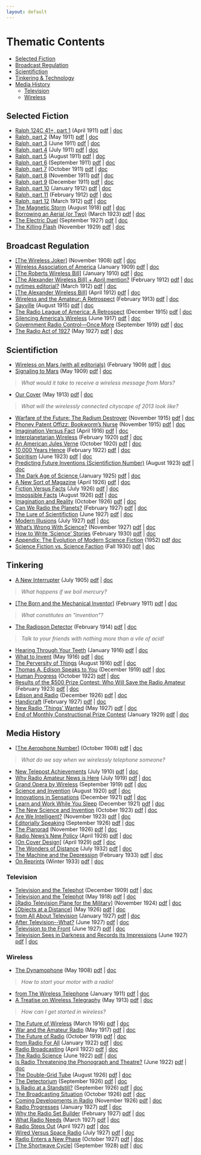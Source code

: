 ```yaml
---
layout: default
---
```


<!-- Order the TOC not by strict chronology, but smear it a bit so that the articles are sequenced in the most readable fashion.  The books should be a condensation, a lens on a particular episteme, a moment in history.  What if there's a thematically organized TOC for a book that runs chronologically?  And that's the only TOC?  What would the "user experience" of this book be? -->

<!-- The subject index can give a little one-sentence or phrase blurb on each article, almost reveling in the pulpy, gaudy, attention-grabbing tone -- but one that highlights key questions in media studies.-->

Thematic Contents
==================

- [Selected Fiction](#fiction)
- [Broadcast Regulation](#regulation)
- [Scientifiction](#sf)
- [Tinkering & Technology](#tinkering)
- [Media History](#media)
    - [Television](#television)
    - [Wireless](#wireless)

<a name="fiction"></a>Selected Fiction
---------------------------------------

- [Ralph 124C 41+, part 1](http://gernsback.wythoff.net/191104_ralph1.html) (April 1911) [pdf](https://github.com/gwijthoff/perversity_of_things/blob/master/typeset_drafts/191104_ralph1.pdf?raw=true) \| [doc](https://github.com/gwijthoff/perversity_of_things/blob/master/typeset_drafts/191104_ralph1.docx)
- [Ralph, part 2](http://gernsback.wythoff.net/191105_ralph2.html) (May 1911) [pdf](https://github.com/gwijthoff/perversity_of_things/blob/master/typeset_drafts/191105_ralph2.pdf?raw=true) \| [doc](https://github.com/gwijthoff/perversity_of_things/blob/master/typeset_drafts/191105_ralph2.docx)
- [Ralph, part 3](http://gernsback.wythoff.net/191106_ralph3.html) (June 1911) [pdf](https://github.com/gwijthoff/perversity_of_things/blob/master/typeset_drafts/191106_ralph3.pdf?raw=true) \| [doc](https://github.com/gwijthoff/perversity_of_things/blob/master/typeset_drafts/191106_ralph3.docx)
- [Ralph, part 4](http://gernsback.wythoff.net/191107_ralph4.html) (July 1911) [pdf](https://github.com/gwijthoff/perversity_of_things/blob/master/typeset_drafts/191107_ralph4.pdf?raw=true) \| [doc](https://github.com/gwijthoff/perversity_of_things/blob/master/typeset_drafts/191107_ralph4.docx)
- [Ralph, part 5](http://gernsback.wythoff.net/191108_ralph5.html) (August 1911) [pdf](https://github.com/gwijthoff/perversity_of_things/blob/master/typeset_drafts/191108_ralph5.pdf?raw=true) \| [doc](https://github.com/gwijthoff/perversity_of_things/blob/master/typeset_drafts/191108_ralph5.docx)
- [Ralph, part 6](http://gernsback.wythoff.net/191109_ralph6.html) (September 1911) [pdf](https://github.com/gwijthoff/perversity_of_things/blob/master/typeset_drafts/191109_ralph6.pdf?raw=true) \| [doc](https://github.com/gwijthoff/perversity_of_things/blob/master/typeset_drafts/191109_ralph6.docx)
- [Ralph, part 7](http://gernsback.wythoff.net/191110_ralph7.html) (October 1911) [pdf](https://github.com/gwijthoff/perversity_of_things/blob/master/typeset_drafts/191110_ralph7.pdf?raw=true) \| [doc](https://github.com/gwijthoff/perversity_of_things/blob/master/typeset_drafts/191110_ralph7.docx)
- [Ralph, part 8](http://gernsback.wythoff.net/191111_ralph8.html) (November 1911) [pdf](https://github.com/gwijthoff/perversity_of_things/blob/master/typeset_drafts/191111_ralph8.pdf?raw=true) \| [doc](https://github.com/gwijthoff/perversity_of_things/blob/master/typeset_drafts/191111_ralph8.docx)
- [Ralph, part 9](http://gernsback.wythoff.net/191112_ralph9.html) (December 1911) [pdf](https://github.com/gwijthoff/perversity_of_things/blob/master/typeset_drafts/191112_ralph9.pdf?raw=true) \| [doc](https://github.com/gwijthoff/perversity_of_things/blob/master/typeset_drafts/191112_ralph9.docx)
- [Ralph, part 10](http://gernsback.wythoff.net/191201_ralph10.html) (January 1912) [pdf](https://github.com/gwijthoff/perversity_of_things/blob/master/typeset_drafts/191201_ralph10.pdf?raw=true) \| [doc](https://github.com/gwijthoff/perversity_of_things/blob/master/typeset_drafts/191201_ralph10.docx)
- [Ralph, part 11](http://gernsback.wythoff.net/191202_ralph11.html) (February 1912) [pdf](https://github.com/gwijthoff/perversity_of_things/blob/master/typeset_drafts/191202_ralph11.pdf?raw=true) \| [doc](https://github.com/gwijthoff/perversity_of_things/blob/master/typeset_drafts/191202_ralph11.docx)
- [Ralph, part 12](http://gernsback.wythoff.net/191203_ralph12.html) (March 1912) [pdf](https://github.com/gwijthoff/perversity_of_things/blob/master/typeset_drafts/191203_ralph12.pdf?raw=true) \| [doc](https://github.com/gwijthoff/perversity_of_things/blob/master/typeset_drafts/191203_ralph12.docx)
- [The Magnetic Storm](http://gernsback.wythoff.net/191808_magnetic_storm.html) (August 1918) [pdf](https://github.com/gwijthoff/perversity_of_things/blob/master/typeset_drafts/191808_magnetic_storm.pdf?raw=true) \| [doc](https://github.com/gwijthoff/perversity_of_things/blob/master/typeset_drafts/191808_magnetic_storm.docx)
- [Borrowing an Aerial (or Two)](http://gernsback.wythoff.net/192303_borrowing_an_aerial.html) (March 1923) [pdf](https://github.com/gwijthoff/perversity_of_things/blob/master/typeset_drafts/192303_borrowing_an_aerial.pdf?raw=true) \| [doc](https://github.com/gwijthoff/perversity_of_things/blob/master/typeset_drafts/192303_borrowing_an_aerial.docx)
- [The Electric Duel](http://gernsback.wythoff.net/192709_electric_duel.html) (September 1927) [pdf](https://github.com/gwijthoff/perversity_of_things/blob/master/typeset_drafts/192709_electric_duel.pdf?raw=true) \| [doc](https://github.com/gwijthoff/perversity_of_things/blob/master/typeset_drafts/192709_electric_duel.docx)
- [The Killing Flash](http://gernsback.wythoff.net/192911_killing_flash.html) (November 1929) [pdf](https://github.com/gwijthoff/perversity_of_things/blob/master/typeset_drafts/192911_killing_flash.pdf?raw=true) \| [doc](https://github.com/gwijthoff/perversity_of_things/blob/master/typeset_drafts/192911_killing_flash.docx)

<a name="regulation"></a>Broadcast Regulation
----------------------------------------------

- [\[The Wireless Joker\]](http://gernsback.wythoff.net/190811_the_wireless_joker.html) (November 1908) [pdf](https://github.com/gwijthoff/perversity_of_things/blob/master/typeset_drafts/190811_the_wireless_joker.pdf?raw=true) \| [doc](https://github.com/gwijthoff/perversity_of_things/blob/master/typeset_drafts/190811_the_wireless_joker.docx)
- [Wireless Association of America](http://gernsback.wythoff.net/190901_wireless_association.html) (January 1909) [pdf](https://github.com/gwijthoff/perversity_of_things/blob/master/typeset_drafts/190901_wireless_association.pdf?raw=true) \| [doc](https://github.com/gwijthoff/perversity_of_things/blob/master/typeset_drafts/190901_wireless_association.docx)
- [\[The Roberts Wireless Bill\]](http://gernsback.wythoff.net/191001_roberts_wireless_bill.html) (January 1910) [pdf](https://github.com/gwijthoff/perversity_of_things/blob/master/typeset_drafts/191001_roberts_wireless_bill.pdf?raw=true) \| [doc](https://github.com/gwijthoff/perversity_of_things/blob/master/typeset_drafts/191001_roberts_wireless_bill.docx)
- [\[The Alexander Wireless Bill\] + April mention?](http://gernsback.wythoff.net/191202_alexander_wireless_bill.html) (February 1912) [pdf](https://github.com/gwijthoff/perversity_of_things/blob/master/typeset_drafts/191202_alexander_wireless_bill.pdf?raw=true) \| [doc](https://github.com/gwijthoff/perversity_of_things/blob/master/typeset_drafts/191202_alexander_wireless_bill.docx)
- [nytimes editorial?](http://gernsback.wythoff.net/191203_nytimes_editorial.html) (March 1912) [pdf](https://github.com/gwijthoff/perversity_of_things/blob/master/typeset_drafts/191203_nytimes_editorial.pdf?raw=true) \| [doc](https://github.com/gwijthoff/perversity_of_things/blob/master/typeset_drafts/191203_nytimes_editorial.docx)
- [\[The Alexander Wireless Bill\]](http://gernsback.wythoff.net/191204_alexander_wireless_bill.html) (April 1912) [pdf](https://github.com/gwijthoff/perversity_of_things/blob/master/typeset_drafts/191204_alexander_wireless_bill.pdf?raw=true) \| [doc](https://github.com/gwijthoff/perversity_of_things/blob/master/typeset_drafts/191204_alexander_wireless_bill.docx)
- [Wireless and the Amateur: A Retrospect](http://gernsback.wythoff.net/191302_wireless_and_the_amateur.html) (February 1913) [pdf](https://github.com/gwijthoff/perversity_of_things/blob/master/typeset_drafts/191302_wireless_and_the_amateur.pdf?raw=true) \| [doc](https://github.com/gwijthoff/perversity_of_things/blob/master/typeset_drafts/191302_wireless_and_the_amateur.docx)
- [Sayville](http://gernsback.wythoff.net/191508_sayville.html) (August 1915) [pdf](https://github.com/gwijthoff/perversity_of_things/blob/master/typeset_drafts/191508_sayville.pdf?raw=true) \| [doc](https://github.com/gwijthoff/perversity_of_things/blob/master/typeset_drafts/191508_sayville.docx)
- [The Radio League of America: A Retrospect](http://gernsback.wythoff.net/191512_radio_league_of_america.html) (December 1915) [pdf](https://github.com/gwijthoff/perversity_of_things/blob/master/typeset_drafts/191512_radio_league_of_america.pdf?raw=true) \| [doc](https://github.com/gwijthoff/perversity_of_things/blob/master/typeset_drafts/191512_radio_league_of_america.docx)
- [Silencing America’s Wireless](http://gernsback.wythoff.net/191706_silencing_americas_wireless.html) (June 1917) [pdf](https://github.com/gwijthoff/perversity_of_things/blob/master/typeset_drafts/191706_silencing_americas_wireless.pdf?raw=true) \| [doc](https://github.com/gwijthoff/perversity_of_things/blob/master/typeset_drafts/191706_silencing_americas_wireless.docx)
- [Government Radio Control—Once More](http://gernsback.wythoff.net/191909_government_radio_control.html) (September 1919) [pdf](https://github.com/gwijthoff/perversity_of_things/blob/master/typeset_drafts/191909_government_radio_control.pdf?raw=true) \| [doc](https://github.com/gwijthoff/perversity_of_things/blob/master/typeset_drafts/191909_government_radio_control.docx)
- [The Radio Act of 1927](http://gernsback.wythoff.net/192705_radio_act_1927.html) (May 1927) [pdf](https://github.com/gwijthoff/perversity_of_things/blob/master/typeset_drafts/192705_radio_act_1927.pdf?raw=true) \| [doc](https://github.com/gwijthoff/perversity_of_things/blob/master/typeset_drafts/192705_radio_act_1927.docx)

<a name="sf"></a>Scientifiction
--------------------------------

- [Wireless on Mars (with all editorials)](http://gernsback.wythoff.net/190902_editorials.html) (February 1909) [pdf](https://github.com/gwijthoff/perversity_of_things/blob/master/typeset_drafts/190902_editorials.pdf?raw=true) \| [doc](https://github.com/gwijthoff/perversity_of_things/blob/master/typeset_drafts/190902_editorials.docx)
- [Signaling to Mars](http://gernsback.wythoff.net/190905_signaling_to_mars.html) (May 1909) [pdf](https://github.com/gwijthoff/perversity_of_things/blob/master/typeset_drafts/190905_signaling_to_mars.pdf?raw=true) \| [doc](https://github.com/gwijthoff/perversity_of_things/blob/master/typeset_drafts/190905_signaling_to_mars.docx)

> *What would it take to receive a wireless message from Mars?*

- [Our Cover](http://gernsback.wythoff.net/191305_our_cover.html) (May 1913) [pdf](https://github.com/gwijthoff/perversity_of_things/blob/master/typeset_drafts/191305_our_cover.pdf?raw=true) \| [doc](https://github.com/gwijthoff/perversity_of_things/blob/master/typeset_drafts/191305_our_cover.docx)

> *What will the wirelessly connected cityscape of 2013 look like?*

- [Warfare of the Future: The Radium Destroyer](http://gernsback.wythoff.net/191511_warfare_of_future.html) (November 1915) [pdf](https://github.com/gwijthoff/perversity_of_things/blob/master/typeset_drafts/191511_warfare_of_future.pdf?raw=true) \| [doc](https://github.com/gwijthoff/perversity_of_things/blob/master/typeset_drafts/191511_warfare_of_future.docx)
- [Phoney Patent Offizz: Bookworm’s Nurse](http://gernsback.wythoff.net/191511_bookworm.html) (November 1915) [pdf](https://github.com/gwijthoff/perversity_of_things/blob/master/typeset_drafts/191511_bookworm.pdf?raw=true) \| [doc](https://github.com/gwijthoff/perversity_of_things/blob/master/typeset_drafts/191511_bookworm.docx)
- [Imagination Versus Fact](http://gernsback.wythoff.net/191604_imagination_versus_facts.html) (April 1916) [pdf](https://github.com/gwijthoff/perversity_of_things/blob/master/typeset_drafts/191604_imagination_versus_facts.pdf?raw=true) \| [doc](https://github.com/gwijthoff/perversity_of_things/blob/master/typeset_drafts/191604_imagination_versus_facts.docx)
- [Interplanetarian Wireless](http://gernsback.wythoff.net/192002_interplanetarian_wireless.html) (February 1920) [pdf](https://github.com/gwijthoff/perversity_of_things/blob/master/typeset_drafts/192002_interplanetarian_wireless.pdf?raw=true) \| [doc](https://github.com/gwijthoff/perversity_of_things/blob/master/typeset_drafts/192002_interplanetarian_wireless.docx)
- [An American Jules Verne](http://gernsback.wythoff.net/192010_an_american_jules_verne.html) (October 1920) [pdf](https://github.com/gwijthoff/perversity_of_things/blob/master/typeset_drafts/192010_an_american_jules_verne.pdf?raw=true) \| [doc](https://github.com/gwijthoff/perversity_of_things/blob/master/typeset_drafts/192010_an_american_jules_verne.docx)
- [10,000 Years Hence](http://gernsback.wythoff.net/192202_10k_years_hence.html) (February 1922) [pdf](https://github.com/gwijthoff/perversity_of_things/blob/master/typeset_drafts/192202_10k_years_hence.pdf?raw=true) \| [doc](https://github.com/gwijthoff/perversity_of_things/blob/master/typeset_drafts/192202_10k_years_hence.docx)
- [Spiritism](http://gernsback.wythoff.net/192306_spiritism.html) (June 1923) [pdf](https://github.com/gwijthoff/perversity_of_things/blob/master/typeset_drafts/192306_spiritism.pdf?raw=true) \| [doc](https://github.com/gwijthoff/perversity_of_things/blob/master/typeset_drafts/192306_spiritism.docx)
- [Predicting Future Inventions \(Scientifiction Number\)](http://gernsback.wythoff.net/192308_predicting_future_inventions.html) (August 1923) [pdf](https://github.com/gwijthoff/perversity_of_things/blob/master/typeset_drafts/192308_predicting_future_inventions.pdf?raw=true) \| [doc](https://github.com/gwijthoff/perversity_of_things/blob/master/typeset_drafts/192308_predicting_future_inventions.docx)
- [The Dark Age of Science ](http://gernsback.wythoff.net/192501_dark_age_of_science.html) (January 1925) [pdf](https://github.com/gwijthoff/perversity_of_things/blob/master/typeset_drafts/192501_dark_age_of_science.pdf?raw=true) \| [doc](https://github.com/gwijthoff/perversity_of_things/blob/master/typeset_drafts/192501_dark_age_of_science.docx)
- [A New Sort of Magazine](http://gernsback.wythoff.net/192604_a_new_sort_of_magazine.html) (April 1926) [pdf](https://github.com/gwijthoff/perversity_of_things/blob/master/typeset_drafts/192604_a_new_sort_of_magazine.pdf?raw=true) \| [doc](https://github.com/gwijthoff/perversity_of_things/blob/master/typeset_drafts/192604_a_new_sort_of_magazine.docx)
- [Fiction Versus Facts](http://gernsback.wythoff.net/192607_fiction_versus_facts.html) (July 1926) [pdf](https://github.com/gwijthoff/perversity_of_things/blob/master/typeset_drafts/192607_fiction_versus_facts.pdf?raw=true) \| [doc](https://github.com/gwijthoff/perversity_of_things/blob/master/typeset_drafts/192607_fiction_versus_facts.docx)
- [Impossible Facts](http://gernsback.wythoff.net/192608_impossible_facts.html) (August 1926) [pdf](https://github.com/gwijthoff/perversity_of_things/blob/master/typeset_drafts/192608_impossible_facts.pdf?raw=true) \| [doc](https://github.com/gwijthoff/perversity_of_things/blob/master/typeset_drafts/192608_impossible_facts.docx)
- [Imagination and Reality](http://gernsback.wythoff.net/192610_imagination_and_reality.html) (October 1926) [pdf](https://github.com/gwijthoff/perversity_of_things/blob/master/typeset_drafts/192610_imagination_and_reality.pdf?raw=true) \| [doc](https://github.com/gwijthoff/perversity_of_things/blob/master/typeset_drafts/192610_imagination_and_reality.docx)
- [Can We Radio the Planets?](http://gernsback.wythoff.net/192702_can_we_radio_planets.html) (February 1927) [pdf](https://github.com/gwijthoff/perversity_of_things/blob/master/typeset_drafts/192702_can_we_radio_planets.pdf?raw=true) \| [doc](https://github.com/gwijthoff/perversity_of_things/blob/master/typeset_drafts/192702_can_we_radio_planets.docx)
- [The Lure of Scientifiction](http://gernsback.wythoff.net/192706_lure_of_scientifiction.html) (June 1927) [pdf](https://github.com/gwijthoff/perversity_of_things/blob/master/typeset_drafts/192706_lure_of_scientifiction.pdf?raw=true) \| [doc](https://github.com/gwijthoff/perversity_of_things/blob/master/typeset_drafts/192706_lure_of_scientifiction.docx)
- [Modern Illusions](http://gernsback.wythoff.net/192707_modern_illusions.html) (July 1927) [pdf](https://github.com/gwijthoff/perversity_of_things/blob/master/typeset_drafts/192707_modern_illusions.pdf?raw=true) \| [doc](https://github.com/gwijthoff/perversity_of_things/blob/master/typeset_drafts/192707_modern_illusions.docx)
- [What’s Wrong With Science?](http://gernsback.wythoff.net/192711_whats_wrong_with_science.html) (November 1927) [pdf](https://github.com/gwijthoff/perversity_of_things/blob/master/typeset_drafts/192711_whats_wrong_with_science.pdf?raw=true) \| [doc](https://github.com/gwijthoff/perversity_of_things/blob/master/typeset_drafts/192711_whats_wrong_with_science.docx)
- [How to Write ‘Science’ Stories](http://gernsback.wythoff.net/193002_how_to_write_science_stories.html) (February 1930) [pdf](https://github.com/gwijthoff/perversity_of_things/blob/master/typeset_drafts/193002_how_to_write_science_stories.pdf?raw=true) \| [doc](https://github.com/gwijthoff/perversity_of_things/blob/master/typeset_drafts/193002_how_to_write_science_stories.docx)
- [Appendix: The Evolution of Modern Science Fiction](http://gernsback.wythoff.net/195200_evolution_of_modern_sf.html) (1952) [pdf](https://github.com/gwijthoff/perversity_of_things/blob/master/typeset_drafts/195200_evolution_of_modern_sf.docx) [doc](https://github.com/gwijthoff/perversity_of_things/blob/master/typeset_drafts/195200_evolution_of_modern_sf.docx)
- [Science Fiction vs. Science Faction](http://gernsback.wythoff.net/193009_science_fiction_science_faction.html) (Fall 1930) [pdf](https://github.com/gwijthoff/perversity_of_things/blob/master/typeset_drafts/193009_science_fiction_science_faction.pdf?raw=true) \| [doc](https://github.com/gwijthoff/perversity_of_things/blob/master/typeset_drafts/193009_science_fiction_science_faction.docx)

<a name="tinkering"></a>Tinkering
----------------------------------

- [A New Interrupter](http://gernsback.wythoff.net/190507_a_new_interrupter.html) (July 1905) [pdf](https://github.com/gwijthoff/perversity_of_things/blob/master/typeset_drafts/190507_a_new_interrupter.pdf?raw=true) \| [doc](https://github.com/gwijthoff/perversity_of_things/blob/master/typeset_drafts/190507_a_new_interrupter.docx)

> *What happens if we boil mercury?*

- [\[The Born and the Mechanical Inventor\]](http://gernsback.wythoff.net/191102_born_and_mechanical_inventor.html) (February 1911) [pdf](https://github.com/gwijthoff/perversity_of_things/blob/master/typeset_drafts/191102_born_and_mechanical_inventor.pdf?raw=true) \| [doc](https://github.com/gwijthoff/perversity_of_things/blob/master/typeset_drafts/191102_born_and_mechanical_inventor.docx)

> *What constitutes an "invention"?*

- [The Radioson Detector](http://gernsback.wythoff.net/191402_radioson_detector.html) (February 1914) [pdf](https://github.com/gwijthoff/perversity_of_things/blob/master/typeset_drafts/191402_radioson_detector.pdf?raw=true) \| [doc](https://github.com/gwijthoff/perversity_of_things/blob/master/typeset_drafts/191402_radioson_detector.docx)

> *Talk to your friends with nothing more than a vile of acid!*

- [Hearing Through Your Teeth](http://gernsback.wythoff.net/191601_hearing_through_teeth.html) (January 1916) [pdf](https://github.com/gwijthoff/perversity_of_things/blob/master/typeset_drafts/191601_hearing_through_teeth.pdf?raw=true) \| [doc](https://github.com/gwijthoff/perversity_of_things/blob/master/typeset_drafts/191601_hearing_through_teeth.docx)
- [What to Invent](http://gernsback.wythoff.net/191605_what_to_invent.html) (May 1916) [pdf](https://github.com/gwijthoff/perversity_of_things/blob/master/typeset_drafts/191605_what_to_invent.pdf?raw=true) \| [doc](https://github.com/gwijthoff/perversity_of_things/blob/master/typeset_drafts/191605_what_to_invent.docx)
- [The Perversity of Things](http://gernsback.wythoff.net/191608_the_perversity_of_things.html) (August 1916) [pdf](https://github.com/gwijthoff/perversity_of_things/blob/master/typeset_drafts/191608_the_perversity_of_things.pdf?raw=true) \| [doc](https://github.com/gwijthoff/perversity_of_things/blob/master/typeset_drafts/191608_the_perversity_of_things.docx)
- [Thomas A. Edison Speaks to You](http://gernsback.wythoff.net/191912_edison_speaks.html) (December 1919) [pdf](https://github.com/gwijthoff/perversity_of_things/blob/master/typeset_drafts/191912_edison_speaks.pdf?raw=true) \| [doc](https://github.com/gwijthoff/perversity_of_things/blob/master/typeset_drafts/191912_edison_speaks.docx)
- [Human Progress](http://gernsback.wythoff.net/192210_human_progress.html) (October 1922) [pdf](https://github.com/gwijthoff/perversity_of_things/blob/master/typeset_drafts/192210_human_progress.pdf?raw=true) \| [doc](https://github.com/gwijthoff/perversity_of_things/blob/master/typeset_drafts/192210_human_progress.docx)
- [Results of the $500 Prize Contest: Who Will Save the Radio Amateur](http://gernsback.wythoff.net/1923_who_will_save_amateur.html) (February 1923) [pdf](https://github.com/gwijthoff/perversity_of_things/blob/master/typeset_drafts/1923_who_will_save_amateur.pdf?raw=true) \| [doc](https://github.com/gwijthoff/perversity_of_things/blob/master/typeset_drafts/1923_who_will_save_amateur.docx)
- [Edison and Radio](http://gernsback.wythoff.net/192612_edison_and_radio.html) (December 1926) [pdf](https://github.com/gwijthoff/perversity_of_things/blob/master/typeset_drafts/192612_edison_and_radio.pdf?raw=true) \| [doc](https://github.com/gwijthoff/perversity_of_things/blob/master/typeset_drafts/192612_edison_and_radio.docx)
- [Handicraft](http://gernsback.wythoff.net/192702_handicraft.html) (February 1927) [pdf](https://github.com/gwijthoff/perversity_of_things/blob/master/typeset_drafts/192702_handicraft.pdf?raw=true) \| [doc](https://github.com/gwijthoff/perversity_of_things/blob/master/typeset_drafts/192702_handicraft.docx)
- [New Radio ‘Things’ Wanted](http://gernsback.wythoff.net/192705_new_radio_things.html) (May 1927) [pdf](https://github.com/gwijthoff/perversity_of_things/blob/master/typeset_drafts/192705_new_radio_things.pdf?raw=true) \| [doc](https://github.com/gwijthoff/perversity_of_things/blob/master/typeset_drafts/192705_new_radio_things.docx)
- [End of Monthly Constructional Prize Contest](http://gernsback.wythoff.net/192901_end_monthly_contest.html) (January 1929) [pdf](https://github.com/gwijthoff/perversity_of_things/blob/master/typeset_drafts/192901_end_monthly_contest.pdf?raw=true) \| [doc](https://github.com/gwijthoff/perversity_of_things/blob/master/typeset_drafts/192901_end_monthly_contest.docx)

<a name="media"></a>Media History
----------------------------------

- [\[The Aerophone Number\]](http://gernsback.wythoff.net/190810_the_aerophone_number.html) (October 1908) [pdf](https://github.com/gwijthoff/perversity_of_things/blob/master/typeset_drafts/190810_the_aerophone_number.pdf?raw=true) \| [doc](https://github.com/gwijthoff/perversity_of_things/blob/master/typeset_drafts/190810_the_aerophone_number.docx)

> *What do we say when we wirelessly telephone someone?*

- [New Telepost Achievements](http://gernsback.wythoff.net/191007_new_telepost_achievements.html) (July 1910) [pdf](https://github.com/gwijthoff/perversity_of_things/blob/master/typeset_drafts/191007_new_telepost_achievements.pdf?raw=true) \| [doc](https://github.com/gwijthoff/perversity_of_things/blob/master/typeset_drafts/191007_new_telepost_achievements.docx)
- [Why Radio Amateur News is Here](http://gernsback.wythoff.net/191907_why_radio_news.html) (July 1919) [pdf](https://github.com/gwijthoff/perversity_of_things/blob/master/typeset_drafts/191907_why_radio_news.pdf?raw=true) \| [doc](https://github.com/gwijthoff/perversity_of_things/blob/master/typeset_drafts/191907_why_radio_news.docx)
- [Grand Opera by Wireless](http://gernsback.wythoff.net/191909_opera_by_wireless.html) (September 1919) [pdf](https://github.com/gwijthoff/perversity_of_things/blob/master/typeset_drafts/191909_opera_by_wireless.pdf?raw=true) \| [doc](https://github.com/gwijthoff/perversity_of_things/blob/master/typeset_drafts/191909_opera_by_wireless.docx)
- [Science and Invention](http://gernsback.wythoff.net/192008_science_and_invention.html) (August 1920) [pdf](https://github.com/gwijthoff/perversity_of_things/blob/master/typeset_drafts/192008_science_and_invention.pdf?raw=true) \| [doc](https://github.com/gwijthoff/perversity_of_things/blob/master/typeset_drafts/192008_science_and_invention.docx)
- [Innovations in Sensations](http://gernsback.wythoff.net/192112_innovations_in_sensations.html) (December 1921) [pdf](https://github.com/gwijthoff/perversity_of_things/blob/master/typeset_drafts/192112_innovations_in_sensations.pdf?raw=true) \| [doc](https://github.com/gwijthoff/perversity_of_things/blob/master/typeset_drafts/192112_innovations_in_sensations.docx)
- [Learn and Work While You Sleep](http://gernsback.wythoff.net/192112_learn_while_you_sleep.html) (December 1921) [pdf](https://github.com/gwijthoff/perversity_of_things/blob/master/typeset_drafts/192112_learn_while_you_sleep.pdf?raw=true) \| [doc](https://github.com/gwijthoff/perversity_of_things/blob/master/typeset_drafts/192112_learn_while_you_sleep.docx)
- [The New Science and Invention](http://gernsback.wythoff.net/192310_new_si.html) (October 1923) [pdf](https://github.com/gwijthoff/perversity_of_things/blob/master/typeset_drafts/192310_new_si.pdf?raw=true) \| [doc](https://github.com/gwijthoff/perversity_of_things/blob/master/typeset_drafts/192310_new_si.docx)
- [Are We Intelligent?](http://gernsback.wythoff.net/192311_are_we_intelligent.html) (November 1923) [pdf](https://github.com/gwijthoff/perversity_of_things/blob/master/typeset_drafts/192311_are_we_intelligent.pdf?raw=true) \| [doc](https://github.com/gwijthoff/perversity_of_things/blob/master/typeset_drafts/192311_are_we_intelligent.docx)
- [Editorially Speaking](http://gernsback.wythoff.net/192609_editorially_speaking.html) (September 1926) [pdf](https://github.com/gwijthoff/perversity_of_things/blob/master/typeset_drafts/192609_editorially_speaking.pdf?raw=true) \| [doc](https://github.com/gwijthoff/perversity_of_things/blob/master/typeset_drafts/192609_editorially_speaking.docx)
- [The Pianorad](http://gernsback.wythoff.net/192611_the_pianorad.html) (November 1926) [pdf](https://github.com/gwijthoff/perversity_of_things/blob/master/typeset_drafts/192611_the_pianorad.pdf?raw=true) \| [doc](https://github.com/gwijthoff/perversity_of_things/blob/master/typeset_drafts/192611_the_pianorad.docx)
- [Radio News’s New Policy](http://gernsback.wythoff.net/192804_radio_news_new_policy.html) (April 1928) [pdf](https://github.com/gwijthoff/perversity_of_things/blob/master/typeset_drafts/192804_radio_news_new_policy.pdf?raw=true) \| [doc](https://github.com/gwijthoff/perversity_of_things/blob/master/typeset_drafts/192804_radio_news_new_policy.docx)
- [\[On Cover Design\]](http://gernsback.wythoff.net/192904_on_cover_design.html) (April 1929) [pdf](https://github.com/gwijthoff/perversity_of_things/blob/master/typeset_drafts/192904_on_cover_design.pdf?raw=true) \| [doc](https://github.com/gwijthoff/perversity_of_things/blob/master/typeset_drafts/192904_on_cover_design.docx)
- [The Wonders of Distance](http://gernsback.wythoff.net/193207_wonders_of_distance.html) (July 1932) [pdf](https://github.com/gwijthoff/perversity_of_things/blob/master/typeset_drafts/193207_wonders_of_distance.pdf?raw=true) \| [doc](https://github.com/gwijthoff/perversity_of_things/blob/master/typeset_drafts/193207_wonders_of_distance.docx)
- [The Machine and the Depression](http://gernsback.wythoff.net/193302_machine_and_the_depression.html) (February 1933) [pdf](https://github.com/gwijthoff/perversity_of_things/blob/master/typeset_drafts/193302_machine_and_the_depression.pdf?raw=true) \| [doc](https://github.com/gwijthoff/perversity_of_things/blob/master/typeset_drafts/193302_machine_and_the_depression.docx)
- [On Reprints](http://gernsback.wythoff.net/193312_on_reprints.html) (Winter 1933) [pdf](https://github.com/gwijthoff/perversity_of_things/blob/master/typeset_drafts/193312_on_reprints.pdf?raw=true) \| [doc](https://github.com/gwijthoff/perversity_of_things/blob/master/typeset_drafts/193312_on_reprints.docx)

### <a name="television"></a>Television

- [Television and the Telephot](http://gernsback.wythoff.net/190912_television_and_the_telephot.html) (December 1909) [pdf](https://github.com/gwijthoff/perversity_of_things/blob/master/typeset_drafts/190912_television_and_the_telephot.pdf?raw=true) \| [doc](https://github.com/gwijthoff/perversity_of_things/blob/master/typeset_drafts/190912_television_and_the_telephot.docx)
- [Television and the Telephot](http://gernsback.wythoff.net/191805_television_and_telephot.html) (May 1918) [pdf](https://github.com/gwijthoff/perversity_of_things/blob/master/typeset_drafts/191805_television_and_telephot.pdf?raw=true) \| [doc](https://github.com/gwijthoff/perversity_of_things/blob/master/typeset_drafts/191805_television_and_telephot.docx)
- [\[Radio Television Plane for the Military\]](http://gernsback.wythoff.net/192411_radio_tv_plane.html) (November 1924) [pdf](https://github.com/gwijthoff/perversity_of_things/blob/master/typeset_drafts/192411_radio_tv_plane.pdf?raw=true) \| [doc](https://github.com/gwijthoff/perversity_of_things/blob/master/typeset_drafts/192411_radio_tv_plane.docx)
- [\[Objects at a Distance\]](http://gernsback.wythoff.net/192605_objects_at_a_distance.html) (May 1926) [pdf](https://github.com/gwijthoff/perversity_of_things/blob/master/typeset_drafts/192605_objects_at_a_distance.pdf?raw=true) \| [doc](https://github.com/gwijthoff/perversity_of_things/blob/master/typeset_drafts/192605_objects_at_a_distance.docx)
- [from All About Television](http://gernsback.wythoff.net/192700_all_about_television.html) (January 1927) [pdf](https://github.com/gwijthoff/perversity_of_things/blob/master/typeset_drafts/192700_all_about_television.pdf?raw=true) \| [doc](https://github.com/gwijthoff/perversity_of_things/blob/master/typeset_drafts/192700_all_about_television.docx)
- [After Television--What?](http://gernsback.wythoff.net/192706_after_television_what.html) (June 1927) [pdf](https://github.com/gwijthoff/perversity_of_things/blob/master/typeset_drafts/192706_after_television_what.pdf?raw=true) \| [doc](https://github.com/gwijthoff/perversity_of_things/blob/master/typeset_drafts/192706_after_television_what.docx)
- [Television to the Front](http://gernsback.wythoff.net/192706_television_to_the_front.html) (June 1927) [pdf](https://github.com/gwijthoff/perversity_of_things/blob/master/typeset_drafts/192706_television_to_the_front.pdf?raw=true) \| [doc](https://github.com/gwijthoff/perversity_of_things/blob/master/typeset_drafts/192706_television_to_the_front.docx)
- [Television Sees in Darkness and Records Its Impressions](http://gernsback.wythoff.net/192706_television_sees_in_darkness.html) (June 1927) [pdf](https://github.com/gwijthoff/perversity_of_things/blob/master/typeset_drafts/192706_television_sees_in_darkness.pdf?raw=true) \| [doc](https://github.com/gwijthoff/perversity_of_things/blob/master/typeset_drafts/192706_television_sees_in_darkness.docx)

### <a name="wireless"></a>Wireless

- [The Dynamophone](http://gernsback.wythoff.net/190805_the_dynamophone.html) (May 1908) [pdf](https://github.com/gwijthoff/perversity_of_things/blob/master/typeset_drafts/190805_the_dynamophone.pdf?raw=true) \| [doc](https://github.com/gwijthoff/perversity_of_things/blob/master/typeset_drafts/190805_the_dynamophone.docx)

> *How to start your motor with a radio!*

- [from The Wireless Telephone](http://gernsback.wythoff.net/191100_the_wireless_telephone.html) (January 1911) [pdf](https://github.com/gwijthoff/perversity_of_things/blob/master/typeset_drafts/191100_the_wireless_telephone.pdf?raw=true) \| [doc](https://github.com/gwijthoff/perversity_of_things/blob/master/typeset_drafts/191100_the_wireless_telephone.docx)
- [A Treatise on Wireless Telegraphy](http://gernsback.wythoff.net/191305_a_treatise_on_wireless.html) (May 1913) [pdf](https://github.com/gwijthoff/perversity_of_things/blob/master/typeset_drafts/191305_a_treatise_on_wireless.pdf?raw=true) \| [doc](https://github.com/gwijthoff/perversity_of_things/blob/master/typeset_drafts/191305_a_treatise_on_wireless.docx)

> *How can I get started in wireless?*

- [The Future of Wireless](http://gernsback.wythoff.net/191603_future_of_wireless.html) (March 1916) [pdf](https://github.com/gwijthoff/perversity_of_things/blob/master/typeset_drafts/191603_future_of_wireless.pdf?raw=true) \| [doc](https://github.com/gwijthoff/perversity_of_things/blob/master/typeset_drafts/191603_future_of_wireless.docx)
- [War and the Amateur Radio](http://gernsback.wythoff.net/191705_war_and_the_radio_amateur.html) (May 1917) [pdf](https://github.com/gwijthoff/perversity_of_things/blob/master/typeset_drafts/191705_war_and_the_radio_amateur.pdf?raw=true) \| [doc](https://github.com/gwijthoff/perversity_of_things/blob/master/typeset_drafts/191705_war_and_the_radio_amateur.docx)
- [The Future of Radio](http://gernsback.wythoff.net/191910_future_of_radio.html) (October 1919) [pdf](https://github.com/gwijthoff/perversity_of_things/blob/master/typeset_drafts/191910_future_of_radio.pdf?raw=true) \| [doc](https://github.com/gwijthoff/perversity_of_things/blob/master/typeset_drafts/191910_future_of_radio.docx)
- [from Radio For All](http://gernsback.wythoff.net/192200_radio_for_all.html) (January 1922) [pdf](https://github.com/gwijthoff/perversity_of_things/blob/master/typeset_drafts/192200_radio_for_all.pdf?raw=true) \| [doc](https://github.com/gwijthoff/perversity_of_things/blob/master/typeset_drafts/192200_radio_for_all.docx)
- [Radio Broadcasting](http://gernsback.wythoff.net/192204_radio_broadcasting.html) (April 1922) [pdf](https://github.com/gwijthoff/perversity_of_things/blob/master/typeset_drafts/192204_radio_broadcasting.pdf?raw=true) \| [doc](https://github.com/gwijthoff/perversity_of_things/blob/master/typeset_drafts/192204_radio_broadcasting.docx)
- [The Radio Science](http://gernsback.wythoff.net/192206_the_radio_science.html) (June 1922) [pdf](https://github.com/gwijthoff/perversity_of_things/blob/master/typeset_drafts/192206_the_radio_science.pdf?raw=true) \| [doc](https://github.com/gwijthoff/perversity_of_things/blob/master/typeset_drafts/192206_the_radio_science.docx)
- [Is Radio Threatening the Phonograph and Theatre?](http://gernsback.wythoff.net/192206_is_radio_threatening.html) (June 1922) [pdf](https://github.com/gwijthoff/perversity_of_things/blob/master/typeset_drafts/192206_is_radio_threatening.pdf?raw=true) \| [doc](https://github.com/gwijthoff/perversity_of_things/blob/master/typeset_drafts/192206_is_radio_threatening.docx)
- [The Double-Grid Tube](http://gernsback.wythoff.net/192608_double_grid_tube.html) (August 1926) [pdf](https://github.com/gwijthoff/perversity_of_things/blob/master/typeset_drafts/192608_double_grid_tube.pdf?raw=true) \| [doc](https://github.com/gwijthoff/perversity_of_things/blob/master/typeset_drafts/192608_double_grid_tube.docx)
- [The Detectorium](http://gernsback.wythoff.net/192609_the_detectorium.html) (September 1926) [pdf](https://github.com/gwijthoff/perversity_of_things/blob/master/typeset_drafts/192609_the_detectorium.pdf?raw=true) \| [doc](https://github.com/gwijthoff/perversity_of_things/blob/master/typeset_drafts/192609_the_detectorium.docx)
- [Is Radio at a Standstill?](http://gernsback.wythoff.net/192609_is_radio_standstill.html) (September 1926) [pdf](https://github.com/gwijthoff/perversity_of_things/blob/master/typeset_drafts/192609_is_radio_standstill.pdf?raw=true) \| [doc](https://github.com/gwijthoff/perversity_of_things/blob/master/typeset_drafts/192609_is_radio_standstill.docx)
- [The Broadcasting Situation](http://gernsback.wythoff.net/192610_broadcasting_situation.html) (October 1926) [pdf](https://github.com/gwijthoff/perversity_of_things/blob/master/typeset_drafts/192610_broadcasting_situation.pdf?raw=true) \| [doc](https://github.com/gwijthoff/perversity_of_things/blob/master/typeset_drafts/192610_broadcasting_situation.docx)
- [Coming Developments in Radio](http://gernsback.wythoff.net/192611_coming_developments_in_radio.html) (November 1926) [pdf](https://github.com/gwijthoff/perversity_of_things/blob/master/typeset_drafts/192611_coming_developments_in_radio.pdf?raw=true) \| [doc](https://github.com/gwijthoff/perversity_of_things/blob/master/typeset_drafts/192611_coming_developments_in_radio.docx)
- [Radio Progresses](http://gernsback.wythoff.net/192701_radio_progresses.html) (January 1927) [pdf](https://github.com/gwijthoff/perversity_of_things/blob/master/typeset_drafts/192701_radio_progresses.pdf?raw=true) \| [doc](https://github.com/gwijthoff/perversity_of_things/blob/master/typeset_drafts/192701_radio_progresses.docx)
- [Why the Radio Set Builder](http://gernsback.wythoff.net/192702_why_radio_set_builder.html) (February 1927) [pdf](https://github.com/gwijthoff/perversity_of_things/blob/master/typeset_drafts/192702_why_radio_set_builder.pdf?raw=true) \| [doc](https://github.com/gwijthoff/perversity_of_things/blob/master/typeset_drafts/192702_why_radio_set_builder.docx)
- [What Radio Needs](http://gernsback.wythoff.net/192703_what_radio_needs.html) (March 1927) [pdf](https://github.com/gwijthoff/perversity_of_things/blob/master/typeset_drafts/192703_what_radio_needs.pdf?raw=true) \| [doc](https://github.com/gwijthoff/perversity_of_things/blob/master/typeset_drafts/192703_what_radio_needs.docx)
- [Radio Steps Out](http://gernsback.wythoff.net/192704_radio_steps_out.html) (April 1927) [pdf](https://github.com/gwijthoff/perversity_of_things/blob/master/typeset_drafts/192704_radio_steps_out.pdf?raw=true) \| [doc](https://github.com/gwijthoff/perversity_of_things/blob/master/typeset_drafts/192704_radio_steps_out.docx)
- [Wired Versus Space Radio](http://gernsback.wythoff.net/192707_wired_versus_space_radio.html) (July 1927) [pdf](https://github.com/gwijthoff/perversity_of_things/blob/master/typeset_drafts/192707_wired_versus_space_radio.pdf?raw=true) \| [doc](https://github.com/gwijthoff/perversity_of_things/blob/master/typeset_drafts/192707_wired_versus_space_radio.docx)
- [Radio Enters a New Phase](http://gernsback.wythoff.net/192710_radio_enters_new_phase.html) (October 1927) [pdf](https://github.com/gwijthoff/perversity_of_things/blob/master/typeset_drafts/192710_radio_enters_new_phase.pdf?raw=true) \| [doc](https://github.com/gwijthoff/perversity_of_things/blob/master/typeset_drafts/192710_radio_enters_new_phase.docx)
- [\[The Shortwave Cycle\]](http://gernsback.wythoff.net/192809_shortwave_cycle.html) (September 1928) [pdf](https://github.com/gwijthoff/perversity_of_things/blob/master/typeset_drafts/192809_shortwave_cycle.pdf?raw=true) \| [doc](https://github.com/gwijthoff/perversity_of_things/blob/master/typeset_drafts/192809_shortwave_cycle.docx)
